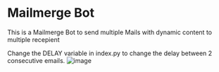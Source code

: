 # Mailmerge Bot
This is a Mailmerge Bot to send multiple Mails with dynamic content to multiple recepient

Change the DELAY variable in index.py to change the delay between 2 consecutive emails.
![image](https://user-images.githubusercontent.com/54064658/120509481-2c6a7200-c3e6-11eb-9e21-abaa7a367748.png)
